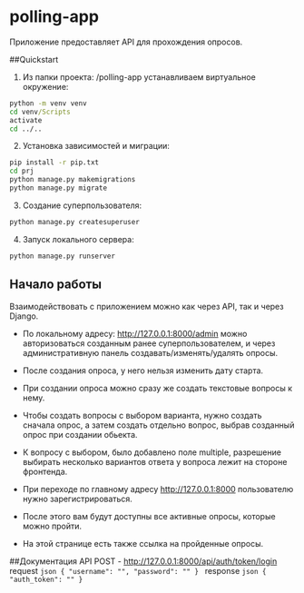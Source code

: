# polling-app

Приложение предоставляет API для прохождения опросов.

##Quickstart
1. Из папки проекта: /polling-app устанавливаем виртуальное окружение:
```cmd
python -m venv venv
cd venv/Scripts
activate
cd ../..
```
2. Установка зависимостей и миграции:
```cmd
pip install -r pip.txt
cd prj
python manage.py makemigrations
python manage.py migrate
```
3. Создание суперпользователя:
```cmd
python manage.py createsuperuser
```
4. Запуск локального сервера:
```cmd
python manage.py runserver
```

## Начало работы
Взаимодействовать с приложением можно как через API, так и через Django.
 - По локальному адресу: http://127.0.0.1:8000/admin можно авторизоваться созданным ранее суперпользователем, и через административную панель создавать/изменять/удалять опросы.
 - После создания опроса, у него нельзя изменить дату старта.
 - При создании опроса можно сразу же создать текстовые вопросы к нему.
 - Чтобы создать вопросы с выбором варианта, нужно создать сначала опрос, а затем создать отдельно вопрос, выбрав созданный опрос при создании обьекта.
 - К вопросу с выбором, было добавлено поле multiple, разрешение выбирать несколько вариантов ответа у вопроса лежит на стороне фронтенда.
 
 - При переходе по главному адресу http://127.0.0.1:8000 пользователю нужно зарегистрироваться.
 - После этого вам будут доступны все активные опросы, которые можно пройти.
 - На этой странице есть также ссылка на пройденные опросы.
 
 ##Документация API
 POST - http://127.0.0.1:8000/api/auth/token/login
    request
    ```json
    {
        "username": "",
        "password": ""
    }
    ```
    response
    ```json
    {
        "auth_token": ""
    }
    ```
